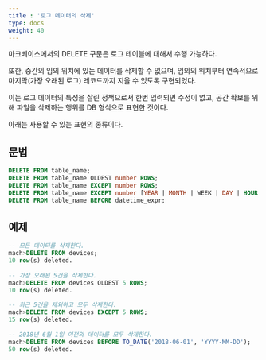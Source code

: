 ```yaml
---
title : '로그 데이터의 삭제'
type: docs
weight: 40
---
```


마크베이스에서의 DELETE 구문은 로그 테이블에 대해서 수행 가능하다.

또한, 중간의 임의 위치에 있는 데이터를 삭제할 수 없으며, 임의의 위치부터 연속적으로 마지막(가장 오래된 로그) 레코드까지 지울 수 있도록 구현되었다. 

이는 로그 데이터의 특성을 살린 정책으로서 한번 입력되면 수정이 없고, 공간 확보를 위해 파일을 삭제하는 행위를 DB 형식으로 표현한 것이다.

아래는 사용할 수 있는 표현의 종류이다.

## 문법

```sql
DELETE FROM table_name;
DELETE FROM table_name OLDEST number ROWS;
DELETE FROM table_name EXCEPT number ROWS;
DELETE FROM table_name EXCEPT number [YEAR | MONTH | WEEK | DAY | HOUR | MINUTE | SECOND];
DELETE FROM table_name BEFORE datetime_expr;
```

## 예제

```sql
-- 모든 데이터를 삭제한다.
mach>DELETE FROM devices;
10 row(s) deleted.
 
-- 가장 오래된 5건을 삭제한다.
mach>DELETE FROM devices OLDEST 5 ROWS;
10 row(s) deleted.
 
-- 최근 5건을 제외하고 모두 삭제한다.
mach>DELETE FROM devices EXCEPT 5 ROWS;
15 row(s) deleted.
 
-- 2018년 6월 1일 이전의 데이터를 모두 삭제한다.
mach>DELETE FROM devices BEFORE TO_DATE('2018-06-01', 'YYYY-MM-DD');
50 row(s) deleted.
```